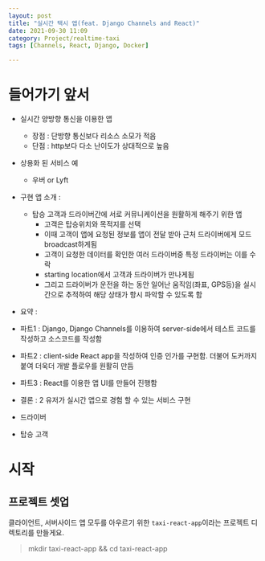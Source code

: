 ```yaml
---
layout: post
title: "실시간 택시 앱(feat. Django Channels and React)"
date: 2021-09-30 11:09
category: Project/realtime-taxi
tags: [Channels, React, Django, Docker]

---
```


# 들어가기 앞서

- 실시간 양방향 통신을 이용한 앱
  - 장점 : 단방향 통신보다 리소스 소모가 적음
  - 단점 : http보다 다소 난이도가 상대적으로 높음

- 상용화 된 서비스 예
  - 우버 or Lyft

- 구현 앱 소개 : 
  - 탑승 고객과 드라이버간에 서로 커뮤니케이션을 원활하게 해주기 위한 앱
    - 고객은 탑승위치와 목적지를 선택
    - 이때 고객이 앱에 요청된 정보를 앱이 전달 받아 근처 드라이버에게 모드 broadcast하게됨
    - 고객이 요청한 데이터를 확인한 여러 드라이버중 특정 드라이버는 이를 수락
    - starting location에서 고객과 드라이버가 만나게됨
    - 그리고 드라이버가 운전을 하는 동안 일어난 움직임(좌표, GPS등)을 실시간으로 추적하여 해당 상태가 항시 파악할 수 있도록 함

- 요약 : 
 - 파트1 : Django, Django Channels를 이용하여 server-side에서 테스트 코드를 작성하고 소스코드를 작성함

 - 파트2 : client-side React app을 작성하여 인증 인가를 구현함. 더불어 도커까지 붙여 더욱더 개발 플로우를 원활히 만듬

 - 파트3 : React를 이용한 앱 UI를 만들어 진행함

 - 결론 : 2 유저가 실시간 앱으로 경험 할 수 있는 서비스 구현
  - 드라이버
  - 탑승 고객

# 시작

## 프로젝트 셋업

클라이언트, 서버사이드 앱 모두를 아우르기 위한 `taxi-react-app`이라는 프로젝트 디렉토리를 만들게요.

> mkdir taxi-react-app && cd taxi-react-app

